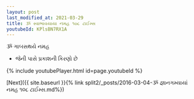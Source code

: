 ```yaml
---
layout: post
last_modified_at: 2021-03-29
title: ૐ સ્વાભાવયાયા નમહ ૧૦૮ ટાઈમ્સ
youtubeId: KPlsBN7RX1A
---
```

 
 
 ૐ ગાબસથયે નમહ  
 
 -  જેની પાસે પ્રકાશની કિરણો છે 
 
  
 
  
 
 
 
 
 
 


{% include youtubePlayer.html id=page.youtubeId %}
 
[Next]({{ site.baseurl }}{% link  split2/_posts/2016-03-04-ૐ જ્ઞાનગમ્યાયાં નમહ ૧૦૮ ટાઈમ્સ.md%})
 
